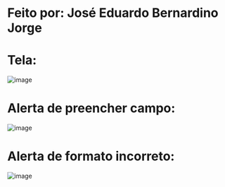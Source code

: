 # Feito por: José Eduardo Bernardino Jorge  
  
# Tela:
![image](https://user-images.githubusercontent.com/74507357/221941985-75b67cc8-6d76-435c-b7cc-bba45ddc2750.png)  

# Alerta de preencher campo:  
![image](https://user-images.githubusercontent.com/74507357/221942305-9e5bef88-00d2-4e31-95f7-82ead5ca6cd1.png)
  
# Alerta de formato incorreto:  

![image](https://user-images.githubusercontent.com/74507357/221942655-bdc77009-9e33-453b-823f-0eb68436999d.png)

